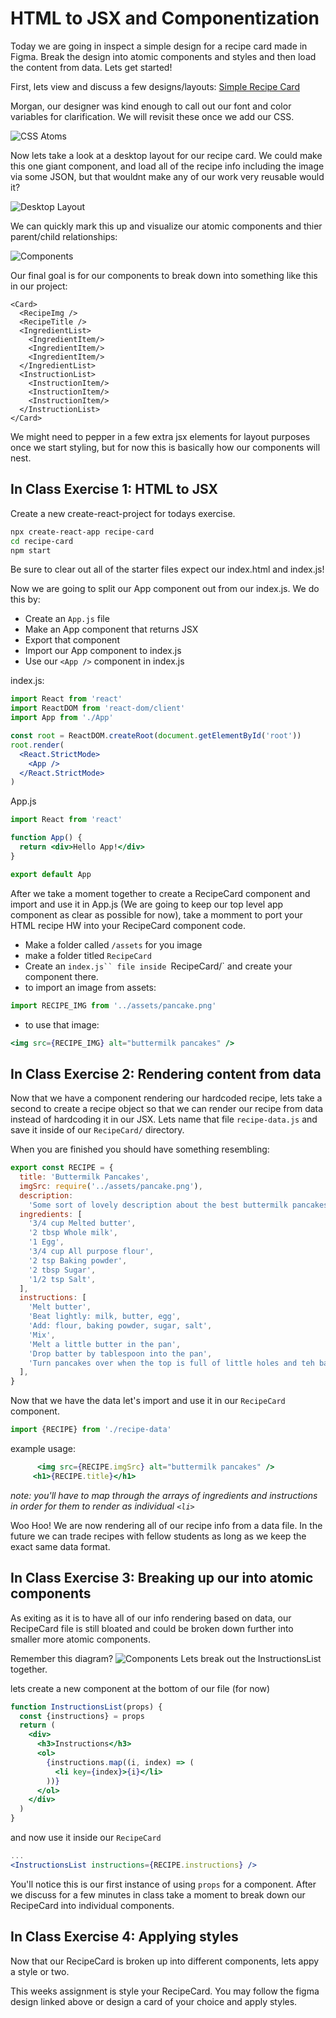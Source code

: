 # HTML to JSX and Componentization

Today we are going in inspect a simple design for a recipe card made in Figma. Break the design into atomic components and styles and then load the content from data. Lets get started!

First, lets view and discuss a few designs/layouts:
[Simple Recipe Card](https://www.figma.com/file/oPToKD0BEwCUQFt3OjCDw6/RecipeCardStarter?type=design&node-id=2%3A134&mode=dev)

Morgan, our designer was kind enough to call out our font and color variables for clarification. We will revisit these once we add our CSS.

![CSS Atoms](img/css_atoms.png)

Now lets take a look at a desktop layout for our recipe card. We could make this one giant component, and load all of the recipe info including the image via some JSON, but that wouldnt make any of our work very reusable would it?

![Desktop Layout](img/card_layout.png)

We can quickly mark this up and visualize our atomic components and thier parent/child relationships:

![Components](img/components.png)

Our final goal is for our components to break down into something like this in our project:

```
<Card>
  <RecipeImg />
  <RecipeTitle />
  <IngredientList>
    <IngredientItem/>
    <IngredientItem/>
    <IngredientItem/>
  </IngredientList>
  <InstructionList>
    <InstructionItem/>
    <InstructionItem/>
    <InstructionItem/>
  </InstructionList>
</Card>
```

We might need to pepper in a few extra jsx elements for layout purposes once we start styling, but for now this is basically how our components will nest.

## In Class Exercise 1: HTML to JSX

Create a new create-react-project for todays exercise.

```bash
npx create-react-app recipe-card
cd recipe-card
npm start
```

Be sure to clear out all of the starter files expect our index.html and index.js!

Now we are going to split our App component out from our index.js. We do this by:

- Create an `App.js` file
- Make an App component that returns JSX
- Export that component
- Import our App component to index.js
- Use our `<App />` component in index.js

index.js:

```jsx
import React from 'react'
import ReactDOM from 'react-dom/client'
import App from './App'

const root = ReactDOM.createRoot(document.getElementById('root'))
root.render(
  <React.StrictMode>
    <App />
  </React.StrictMode>
)
```

App.js

```jsx
import React from 'react'

function App() {
  return <div>Hello App!</div>
}

export default App
```

After we take a moment together to create a RecipeCard component and import and use it in App.js (We are going to keep our top level app component as clear as possible for now), take a momment to port your HTML recipe HW into your RecipeCard component code.

- Make a folder called `/assets` for you image
- make a folder titled `RecipeCard`
- Create an ` index.js`` file inside  `RecipeCard/` and create your component there.
- to import an image from assets:

```jsx
import RECIPE_IMG from '../assets/pancake.png'
```

- to use that image:

```jsx
<img src={RECIPE_IMG} alt="buttermilk pancakes" />
```

## In Class Exercise 2: Rendering content from data

Now that we have a component rendering our hardcoded recipe, lets take a second to create a recipe object so that we can render our recipe from data instead of hardcoding it in our JSX. Lets name that file `recipe-data.js` and save it inside of our `RecipeCard/` directory.

When you are finished you should have something resembling:

```js
export const RECIPE = {
  title: 'Buttermilk Pancakes',
  imgSrc: require('../assets/pancake.png'),
  description:
    'Some sort of lovely description about the best buttermilk pancakes in the world.',
  ingredients: [
    '3/4 cup Melted butter',
    '2 tbsp Whole milk',
    '1 Egg',
    '3/4 cup All purpose flour',
    '2 tsp Baking powder',
    '2 tbsp Sugar',
    '1/2 tsp Salt',
  ],
  instructions: [
    'Melt butter',
    'Beat lightly: milk, butter, egg',
    'Add: flour, baking powder, sugar, salt',
    'Mix',
    'Melt a little butter in the pan',
    'Drop batter by tablespoon into the pan',
    'Turn pancakes over when the top is full of little holes and teh base is golden',
  ],
}
```

Now that we have the data let's import and use it in our `RecipeCard` component.

```jsx
import {RECIPE} from './recipe-data'
```

example usage:

```jsx
      <img src={RECIPE.imgSrc} alt="buttermilk pancakes" />
     <h1>{RECIPE.title}</h1>
```

_note: you'll have to map through the arrays of ingredients and instructions in order for them to render as individual `<li>`_

Woo Hoo! We are now rendering all of our recipe info from a data file. In the future we can trade recipes with fellow students as long as we keep the exact same data format.

## In Class Exercise 3: Breaking up our <RecipeCard /> into atomic components

As exiting as it is to have all of our info rendering based on data, our RecipeCard file is still bloated and could be broken down further into smaller more atomic components.

Remember this diagram?
![Components](img/components.png)
Lets break out the InstructionsList together.

lets create a new component at the bottom of our file (for now)

```jsx
function InstructionsList(props) {
  const {instructions} = props
  return (
    <div>
      <h3>Instructions</h3>
      <ol>
        {instructions.map((i, index) => (
          <li key={index}>{i}</li>
        ))}
      </ol>
    </div>
  )
}
```

and now use it inside our `RecipeCard`

```jsx
...
<InstructionsList instructions={RECIPE.instructions} />
```

You'll notice this is our first instance of using `props` for a component. After we discuss for a few minutes in class take a moment to break down our RecipeCard into individual components.

## In Class Exercise 4: Applying styles

Now that our RecipeCard is broken up into different components, lets appy a style or two.

This weeks assignment is style your RecipeCard. You may follow the figma design linked above or design a card of your choice and apply styles.
